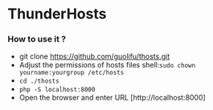 # ThunderHosts

### How to use it ?
- git clone https://github.com/guolifu/thosts.git
- Adjust the permissions of hosts files
shell:`sudo chown yourname:yourgroup /etc/hosts`
- `cd ./thosts`
- `php -S localhost:8000 `
- Open the browser and enter URL [http://localhost:8000]
